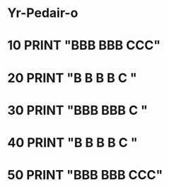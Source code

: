 # Yr-Pedair-o
#   10 PRINT "BBB   BBB    CCC"
#   20 PRINT "B  B  B  B  C   "
#   30 PRINT "BBB   BBB   C   "
#   40 PRINT "B  B  B  B  C   "
#   50 PRINT "BBB   BBB    CCC"

